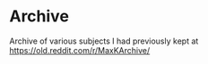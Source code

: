# Archive
Archive of various subjects I had previously kept at https://old.reddit.com/r/MaxKArchive/
